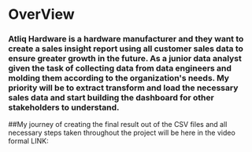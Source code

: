 # OverView
### Atliq Hardware is a hardware manufacturer and they want to create a sales insight report using all customer sales data to ensure greater growth in the future. As a junior data analyst given the task of collecting data from data engineers and molding them according to the organization's needs. My priority will be to extract transform and load the necessary sales data and start building the dashboard for other stakeholders to understand.

##My journey of creating the final result out of the CSV files and all necessary steps taken throughout the project will be here in the video formal LINK:
